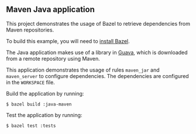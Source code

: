 Maven Java application
----------------------

This project demonstrates the usage of Bazel to retrieve dependencies from
Maven repositories.

To build this example, you will need to
[install Bazel](http://bazel.io/docs/install.html).

The Java application makes use of a library in [Guava](https://github.com/google/guava), which is downloaded from a remote repository using Maven.

This application demonstrates the usage of rules `maven_jar` and `maven_server` to configure dependencies. The dependencies are configured in the `WORKSPACE` file.

Build the application by running:

```
$ bazel build :java-maven
```

Test the application by running:

```
$ bazel test :tests
```
